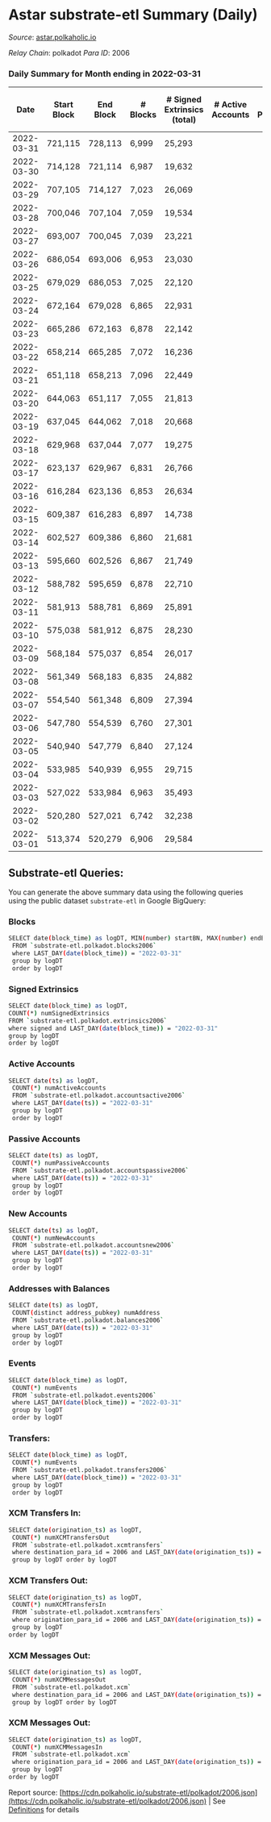 # Astar substrate-etl Summary (Daily)

_Source_: [astar.polkaholic.io](https://astar.polkaholic.io)

*Relay Chain*: polkadot
*Para ID*: 2006



### Daily Summary for Month ending in 2022-03-31


| Date | Start Block | End Block | # Blocks | # Signed Extrinsics (total) | # Active Accounts | # Passive | # New | # Addresses with Balances | # Events | # Transfers | # XCM Transfers In | # XCM Transfers Out | # XCM In | # XCM Out | Issues | 
| ---- | ----------- | --------- | -------- | --------------------------- | ----------------- | --------- | ----- | ------------------------- | -------- | ----------- | ------------------ | ------------------- | -------- | --------- | ------ |
| 2022-03-31 | 721,115 | 728,113 | 6,999 | 25,293 |  |  |  | 109,624 | 1,421,427 | 29,144 ($35,069,995.79) |   |   |  |  |  |
| 2022-03-30 | 714,128 | 721,114 | 6,987 | 19,632 |  |  |  |  | 1,400,354 | 24,380 ($15,752,938.18) |   |   |  |  |  |
| 2022-03-29 | 707,105 | 714,127 | 7,023 | 26,069 |  |  |  |  | 1,183,238 | 32,952 ($54,793,096.49) |   |   |  |  |  |
| 2022-03-28 | 700,046 | 707,104 | 7,059 | 19,534 |  |  |  |  | 808,170 | 23,789 ($13,418,830.37) |   |   |  |  |  |
| 2022-03-27 | 693,007 | 700,045 | 7,039 | 23,221 |  |  |  |  | 241,441 | 22,498 ($4,545,532.48) |   |   |  |  |  |
| 2022-03-26 | 686,054 | 693,006 | 6,953 | 23,030 |  |  |  |  | 242,447 | 21,021 ($3,939,620.62) |   |   |  |  |  |
| 2022-03-25 | 679,029 | 686,053 | 7,025 | 22,120 |  |  |  |  | 246,385 | 21,389 ($4,165,095.85) |   |   |  |  |  |
| 2022-03-24 | 672,164 | 679,028 | 6,865 | 22,931 |  |  |  |  | 260,365 | 21,181 ($13,971,599.07) |   |   |  |  |  |
| 2022-03-23 | 665,286 | 672,163 | 6,878 | 22,142 |  |  |  |  | 235,337 | 19,951 ($4,851,420.65) |   |   |  |  |  |
| 2022-03-22 | 658,214 | 665,285 | 7,072 | 16,236 |  |  |  |  | 212,744 | 17,372 ($8,897,405.52) |   |   |  |  |  |
| 2022-03-21 | 651,118 | 658,213 | 7,096 | 22,449 |  |  |  |  | 240,810 | 21,753 ($9,465,787.22) |   |   |  |  |  |
| 2022-03-20 | 644,063 | 651,117 | 7,055 | 21,813 |  |  |  |  | 261,892 | 21,387 ($4,076,157.88) |   |   |  |  |  |
| 2022-03-19 | 637,045 | 644,062 | 7,018 | 20,668 |  |  |  |  | 233,175 | 21,271 ($4,614,462.04) |   |   |  |  |  |
| 2022-03-18 | 629,968 | 637,044 | 7,077 | 19,275 |  |  |  |  | 235,849 | 18,298 ($6,993,119.52) |   |   |  |  |  |
| 2022-03-17 | 623,137 | 629,967 | 6,831 | 26,766 |  |  |  |  | 344,238 | 20,581 ($7,875,181.78) |   |   |  |  |  |
| 2022-03-16 | 616,284 | 623,136 | 6,853 | 26,634 |  |  |  |  | 261,598 | 17,519 ($7,129,527.60) |   |   |  |  |  |
| 2022-03-15 | 609,387 | 616,283 | 6,897 | 14,738 |  |  |  |  | 211,119 | 16,273 ($5,460,147.15) |   |   |  |  |  |
| 2022-03-14 | 602,527 | 609,386 | 6,860 | 21,681 |  |  |  |  | 264,792 | 21,331 ($2,127,411.78) |   |   |  |  |  |
| 2022-03-13 | 595,660 | 602,526 | 6,867 | 21,749 |  |  |  |  | 384,045 | 22,133 ($2,773,790.44) |   |   |  |  |  |
| 2022-03-12 | 588,782 | 595,659 | 6,878 | 22,710 |  |  |  |  | 324,096 | 25,039 ($3,936,785.34) |   |   |  |  |  |
| 2022-03-11 | 581,913 | 588,781 | 6,869 | 25,891 |  |  |  |  | 261,745 | 24,790 ($38,426,148.31) |   |   |  |  |  |
| 2022-03-10 | 575,038 | 581,912 | 6,875 | 28,230 |  |  |  |  | 266,714 | 25,382 ($9,837,888.71) |   |   |  |  |  |
| 2022-03-09 | 568,184 | 575,037 | 6,854 | 26,017 |  |  |  |  | 269,487 | 27,782 ($36,234,827.64) |   |   |  |  |  |
| 2022-03-08 | 561,349 | 568,183 | 6,835 | 24,882 |  |  |  |  | 243,674 | 21,815 ($22,816,588.29) |   |   |  |  |  |
| 2022-03-07 | 554,540 | 561,348 | 6,809 | 27,394 |  |  |  |  | 272,928 | 22,370 ($24,096,439.47) |   |   |  |  |  |
| 2022-03-06 | 547,780 | 554,539 | 6,760 | 27,301 |  |  |  |  | 252,605 | 21,888 ($5,605,961.94) |   |   |  |  |  |
| 2022-03-05 | 540,940 | 547,779 | 6,840 | 27,124 |  |  |  |  | 245,230 | 22,442 ($3,870,577.84) |   |   |  |  |  |
| 2022-03-04 | 533,985 | 540,939 | 6,955 | 29,715 |  |  |  |  | 278,571 | 23,793 ($5,668,960.51) |   |   |  |  |  |
| 2022-03-03 | 527,022 | 533,984 | 6,963 | 35,493 |  |  |  |  | 400,520 | 37,555 ($12,858,244.21) |   |   |  |  |  |
| 2022-03-02 | 520,280 | 527,021 | 6,742 | 32,238 |  |  |  |  | 303,432 | 26,911 ($12,353,980.47) |   |   |  |  |  |
| 2022-03-01 | 513,374 | 520,279 | 6,906 | 29,584 |  |  |  |  | 335,648 | 30,094 ($19,663,707.30) |   |   |  |  |  |

## Substrate-etl Queries:
You can generate the above summary data using the following queries using the public dataset `substrate-etl` in Google BigQuery:

### Blocks
```bash
SELECT date(block_time) as logDT, MIN(number) startBN, MAX(number) endBN, COUNT(*) numBlocks 
 FROM `substrate-etl.polkadot.blocks2006`  
 where LAST_DAY(date(block_time)) = "2022-03-31" 
 group by logDT 
 order by logDT
```

### Signed Extrinsics
```bash
SELECT date(block_time) as logDT, 
COUNT(*) numSignedExtrinsics 
FROM `substrate-etl.polkadot.extrinsics2006`  
where signed and LAST_DAY(date(block_time)) = "2022-03-31" 
group by logDT 
order by logDT
```

### Active Accounts
```bash
SELECT date(ts) as logDT, 
 COUNT(*) numActiveAccounts 
 FROM `substrate-etl.polkadot.accountsactive2006` 
 where LAST_DAY(date(ts)) = "2022-03-31" 
 group by logDT 
 order by logDT
```

### Passive Accounts
```bash
SELECT date(ts) as logDT, 
 COUNT(*) numPassiveAccounts 
 FROM `substrate-etl.polkadot.accountspassive2006` 
 where LAST_DAY(date(ts)) = "2022-03-31" 
 group by logDT 
 order by logDT
```

### New Accounts
```bash
SELECT date(ts) as logDT, 
 COUNT(*) numNewAccounts 
 FROM `substrate-etl.polkadot.accountsnew2006` 
 where LAST_DAY(date(ts)) = "2022-03-31" 
 group by logDT
 order by logDT
```

### Addresses with Balances
```bash
SELECT date(ts) as logDT,
 COUNT(distinct address_pubkey) numAddress 
 FROM `substrate-etl.polkadot.balances2006` 
 where LAST_DAY(date(ts)) = "2022-03-31" 
 group by logDT 
 order by logDT
```

### Events
```bash
SELECT date(block_time) as logDT, 
 COUNT(*) numEvents 
 FROM `substrate-etl.polkadot.events2006` 
 where LAST_DAY(date(block_time)) = "2022-03-31" 
 group by logDT 
 order by logDT
```

### Transfers:
```bash
SELECT date(block_time) as logDT, 
 COUNT(*) numEvents 
 FROM `substrate-etl.polkadot.transfers2006` 
 where LAST_DAY(date(block_time)) = "2022-03-31" 
 group by logDT 
 order by logDT
```

### XCM Transfers In:
```bash
SELECT date(origination_ts) as logDT, 
 COUNT(*) numXCMTransfersOut 
 FROM `substrate-etl.polkadot.xcmtransfers` 
 where destination_para_id = 2006 and LAST_DAY(date(origination_ts)) = "2022-03-31" 
 group by logDT order by logDT
```

### XCM Transfers Out:
```bash
SELECT date(origination_ts) as logDT, 
 COUNT(*) numXCMTransfersIn 
 FROM `substrate-etl.polkadot.xcmtransfers` 
 where origination_para_id = 2006 and LAST_DAY(date(origination_ts)) = "2022-03-31" 
 group by logDT 
order by logDT
```

### XCM Messages Out:
```bash
SELECT date(origination_ts) as logDT, 
 COUNT(*) numXCMMessagesOut 
 FROM `substrate-etl.polkadot.xcm` 
 where destination_para_id = 2006 and LAST_DAY(date(origination_ts)) = "2022-03-31" 
 group by logDT order by logDT
```

### XCM Messages Out:
```bash
SELECT date(origination_ts) as logDT, 
 COUNT(*) numXCMMessagesIn 
 FROM `substrate-etl.polkadot.xcm` 
 where origination_para_id = 2006 and LAST_DAY(date(origination_ts)) = "2022-03-31" 
 group by logDT 
order by logDT
```


Report source: [https://cdn.polkaholic.io/substrate-etl/polkadot/2006.json](https://cdn.polkaholic.io/substrate-etl/polkadot/2006.json) | See [Definitions](/DEFINITIONS.md) for details
